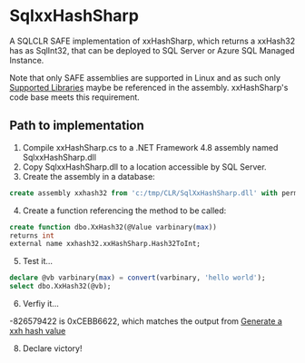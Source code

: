 SqlxxHashSharp
===========

A SQLCLR SAFE implementation of xxHashSharp, which returns a xxHash32 has as SqlInt32, that can be deployed to SQL Server or Azure SQL Managed Instance.

Note that only SAFE assemblies are supported in Linux and as such only [Supported Libraries](https://learn.microsoft.com/en-us/sql/relational-databases/clr-integration/database-objects/supported-net-framework-libraries?view=sql-server-ver16#supported-libraries) maybe be referenced in the assembly. xxHashSharp's code base meets this requirement.

## Path to implementation

1. Compile xxHashSharp.cs to a .NET Framework 4.8 assembly named SqlxxHashSharp.dll
2. Copy SqlxxHashSharp.dll to a location accessible by SQL Server.
3. Create the assembly in a database:
```sql
create assembly xxhash32 from 'c:/tmp/CLR/SqlXxHashSharp.dll' with permission_set = safe;
```
4. Create a function referencing the method to be called:
```sql
create function dbo.XxHash32(@Value varbinary(max))
returns int
external name xxhash32.xxHashSharp.Hash32ToInt;
```
5. Test it...
```sql
declare @vb varbinary(max) = convert(varbinary, 'hello world');
select dbo.XxHash32(@vb);
```
6. Verfiy it...

-826579422 is 0xCEBB6622, which matches the output from [Generate a xxh hash value](https://www.coderstool.com/xxh-hash-generator)

8. Declare victory!
